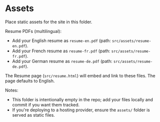# Assets

Place static assets for the site in this folder.

Resume PDFs (multilingual):

- Add your English resume as `resume-en.pdf` (path: `src/assets/resume-en.pdf`).
- Add your French resume as `resume-fr.pdf` (path: `src/assets/resume-fr.pdf`).
- Add your German resume as `resume-de.pdf` (path: `src/assets/resume-de.pdf`).

The Resume page (`src/resume.html`) will embed and link to these files. The page defaults to English.

Notes:

- This folder is intentionally empty in the repo; add your files locally and commit if you want them tracked.
- If you're deploying to a hosting provider, ensure the `assets/` folder is served as static files.
